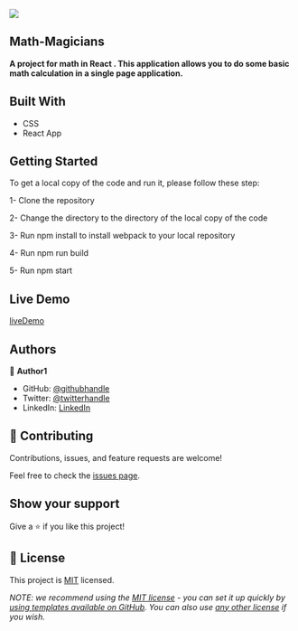 ![](https://img.shields.io/badge/Microverse-blueviolet)

## Math-Magicians

**A project for math in React . This application allows you to do some basic math calculation in a single page application.**

## Built With

- CSS
- React App


## Getting Started

To get a local copy of the code and run it, please follow these step:

1- Clone the repository

2- Change the directory to the directory of the local copy of the code

3- Run npm install to install webpack to your local repository

4- Run npm run build

5- Run npm start

## Live Demo  

[liveDemo](https://632322aeb96f0b46f1d06304--luxury-zabaione-a1337a.netlify.app/)

## Authors

👤 **Author1**

- GitHub: [@githubhandle](https://github.com/X-Elie-X)
- Twitter: [@twitterhandle](https://twitter.com/ElieHarfoucheX)
- LinkedIn: [LinkedIn](https://www.linkedin.com/in/elie-harfouche-3aaa8818a/)

## 🤝 Contributing

Contributions, issues, and feature requests are welcome!

Feel free to check the [issues page](../../issues/).

## Show your support

Give a ⭐️ if you like this project!


## 📝 License

This project is [MIT](./LICENSE) licensed.

_NOTE: we recommend using the [MIT license](https://choosealicense.com/licenses/mit/) - you can set it up quickly by [using templates available on GitHub](https://docs.github.com/en/communities/setting-up-your-project-for-healthy-contributions/adding-a-license-to-a-repository). You can also use [any other license](https://choosealicense.com/licenses/) if you wish._
